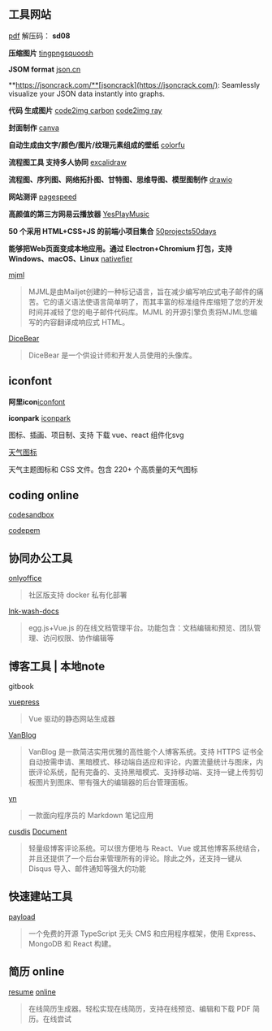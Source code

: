 ## 工具网站

[pdf](https://www.aliyundrive.com/s/9CYxCyFCDnd) 解压码： **sd08**

**压缩图片** [tingpng](https://tinypng.com/)[squoosh](https://squoosh.app/)

**JSOM format** [json.cn](https://json.cn/)

**https://jsoncrack.com/**[jsoncrack](https://jsoncrack.com/): Seamlessly visualize your JSON data instantly into graphs.

**代码 生成图片** [code2img carbon](https://carbon.now.sh/) [code2img ray](https://ray.so/)

**封面制作** [canva](https://www.canva.cn/)

**自动生成由文字/颜色/图片/纹理元素组成的壁纸** [colorfu](https://github.com/pearmini/colorfu)

**流程图工具 支持多人协同** [excalidraw](https://excalidraw.com/)

**流程图、序列图、网络拓扑图、甘特图、思维导图、模型图制作** [drawio](https://github.com/jgraph/drawio)

**网站测评** [pagespeed](https://pagespeed.web.dev/)

**高颜值的第三方网易云播放器** [YesPlayMusic](https://github.com/qier222/YesPlayMusic)

**50 个采用 HTML+CSS+JS 的前端小项目集合** [50projects50days](https://github.com/bradtraversy/50projects50days)

**能够把Web页面变成本地应用。通过 Electron+Chromium 打包，支持 Windows、macOS、Linux** [nativefier](https://github.com/nativefier/nativefier)

[mjml](https://github.com/mjmlio/mjml)

> MJML是由Mailjet创建的一种标记语言，旨在减少编写响应式电子邮件的痛苦。它的语义语法使语言简单明了，而其丰富的标准组件库缩短了您的开发时间并减轻了您的电子邮件代码库。MJML 的开源引擎负责将MJML您编写的内容翻译成响应式 HTML。

[DiceBear](https://github.com/dicebear/dicebear)

> DiceBear 是一个供设计师和开发人员使用的头像库。

## iconfont

**阿里icon**[iconfont](https://www.iconfont.cn/)

**iconpark** [iconpark](https://iconpark.oceanengine.com/home)

图标、插画、项目制、支持 下载 vue、react 组件化svg

[天气图标](https://github.com/erikflowers/weather-icons)

天气主题图标和 CSS 文件。包含 220+ 个高质量的天气图标



## coding online

[codesandbox](https://codesandbox.io/)

[codepem](https://codepen.io/)

## 协同办公工具

[onlyoffice](https://github.com/ONLYOFFICE/docker-onlyoffice-nextcloud)
>社区版支持 docker 私有化部署

[Ink-wash-docs](https://github.com/huangwei9527/Ink-wash-docs)
>  egg.js+Vue.js 的在线文档管理平台。功能包含：文档编辑和预览、团队管理、访问权限、协作编辑等

## 博客工具 | 本地note

gitbook

[vuepress](https://www.vuepress.cn/)
> Vue 驱动的静态网站生成器

[VanBlog](https://github.com/Mereithhh/vanblog)
> VanBlog 是一款简洁实用优雅的高性能个人博客系统。支持 HTTPS 证书全自动按需申请、黑暗模式、移动端自适应和评论，内置流量统计与图床，内嵌评论系统，配有完备的、支持黑暗模式、支持移动端、支持一键上传剪切板图片到图床、带有强大的编辑器的后台管理面板。

[yn](https://github.com/purocean/yn)
> 一款面向程序员的 Markdown 笔记应用

[cusdis](https://github.com/djyde/cusdis) [Document](https://cusdis.com/)
> 轻量级博客评论系统。可以很方便地与 React、Vue 或其他博客系统结合，并且还提供了一个后台来管理所有的评论。除此之外，还支持一键从 Disqus 导入、邮件通知等强大的功能



## 快速建站工具

[payload](https://github.com/payloadcms/payload)

> 一个免费的开源 TypeScript 无头 CMS 和应用程序框架，使用 Express、MongoDB 和 React 构建。


## 简历 online

[resume](https://github.com/visiky/resume) [online](https://visiky.github.io/resume/?mode=edit&template=template1)

> 在线简历生成器。轻松实现在线简历，支持在线预览、编辑和下载 PDF 简历。在线尝试


